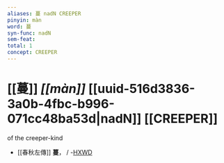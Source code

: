 ```yaml
---
aliases: 蔓 nadN CREEPER
pinyin: màn
word: 蔓
syn-func: nadN
sem-feat: 
total: 1
concept: CREEPER 
---
```

# [[蔓]] *[[màn]]*  [[uuid-516d3836-3a0b-4fbc-b996-071cc48ba53d|nadN]] [[CREEPER]]
of the creeper-kind
 - [[春秋左傳]] **蔓**， / -[HXWD](https://hxwd.org/textview.html?location=KR1e0001_tls_001-16a.45)